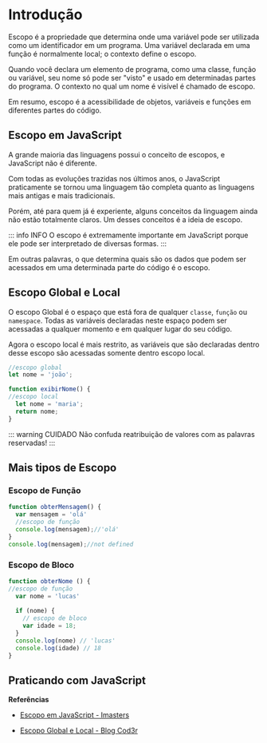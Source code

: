 # Introdução 
Escopo é a propriedade que determina onde uma variável pode ser utilizada como um identificador em um programa. Uma variável declarada em uma função é normalmente local; o contexto define o escopo.

Quando você declara um elemento de programa, como uma classe, função ou variável, seu nome só pode ser "visto" e usado em determinadas partes do programa. O contexto no qual um nome é visível é chamado de escopo. 

Em resumo, escopo é a acessibilidade de objetos, variáveis e funções em diferentes partes do código.

## Escopo em JavaScript
A grande maioria das linguagens possui o conceito de escopos, e JavaScript não é diferente. 

Com todas as evoluções trazidas nos últimos anos, o JavaScript praticamente se tornou uma linguagem tão completa quanto as linguagens mais antigas e mais tradicionais.

Porém, até para quem já é experiente, alguns conceitos da linguagem ainda não estão totalmente claros. Um desses conceitos é a ideia de escopo.

::: info INFO
O escopo é extremamente importante em JavaScript porque ele pode ser interpretado de diversas formas.
:::

Em outras palavras, o que determina quais são os dados que podem ser acessados em uma determinada parte do código é o escopo.

## Escopo Global e Local
O escopo Global é o espaço que está fora de qualquer `classe`, `função` ou `namespace`. Todas as variáveis declaradas neste espaço podem ser acessadas a qualquer momento e em qualquer lugar do seu código.

Agora o escopo local é mais restrito, as variáveis que são declaradas dentro desse escopo são acessadas somente dentro escopo local.

```javascript
//escopo global
let nome = 'joão';

function exibirNome() {
//escopo local
  let nome = 'maria';
  return nome;
}
```

::: warning CUIDADO
Não confuda reatribuição de valores com as palavras reservadas!
:::

## Mais tipos de Escopo
### Escopo de Função
```javascript
function obterMensagem() {
  var mensagem = 'olá'
  //escopo de função
  console.log(mensagem);//'olá'
}
console.log(mensagem);//not defined
```
### Escopo de Bloco
```javascript
function obterNome () {
//escopo de função
  var nome = 'lucas'
  
  if (nome) {
    // escopo de bloco
    var idade = 18;
  }
  console.log(nome) // 'lucas'
  console.log(idade) // 18
}
```

## Praticando com JavaScript



**Referências**

* [Escopo em JavaScript - Imasters](https://imasters.com.br/desenvolvimento/escopos-em-javascript)

* [Escopo Global e Local - Blog Cod3r](https://blog.cod3r.com.br/escopo-global-e-local-entendendo-suas-diferencas/#:~:text=Onde%20o%20escopo%20global%20%C3%A9,uma%20caixa%20dentro%20da%20outra.)